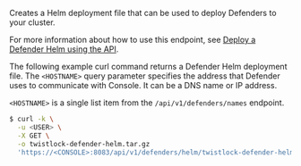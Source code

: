 Creates a Helm deployment file  that can be used to deploy Defenders to your cluster.

For more information about how to use this endpoint, see
[Deploy a Defender Helm using the API](https://docs.twistlock.com/docs/19.07/install/install_kubernetes.html#install-twistlock-with-helm-charts).

The following example curl command returns a Defender Helm deployment file.
The `<HOSTNAME>` query parameter specifies the address that Defender uses to communicate with Console.
It can be a DNS name or IP address.

`<HOSTNAME>` is a single list item from the `/api/v1/defenders/names` endpoint.

```bash
$ curl -k \
  -u <USER> \
  -X GET \
  -o twistlock-defender-helm.tar.gz
  'https://<CONSOLE>:8083/api/v1/defenders/helm/twistlock-defender-helm.tar.gz?consoleaddr=<HOSTNAME>&namespace=twistlock&orchestration=kubernetes'
```
